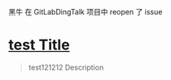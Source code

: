 黑牛 在 GitLabDingTalk 项目中 reopen 了 issue

# [ test Title ](http://gitlab.xxxxxxx.com/server/xyz/GitLabDingTalk/issues/1)

> test121212 Description


